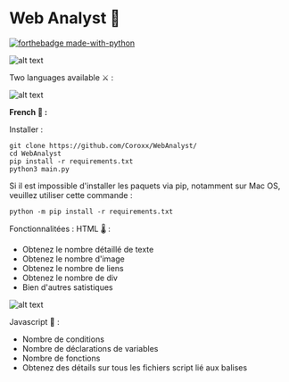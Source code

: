 # Web Analyst 🦉
[![forthebadge made-with-python](http://ForTheBadge.com/images/badges/made-with-python.svg)](https://www.python.org/)

![alt text](https://i.ibb.co/t4zX4X4/image.png)

Two languages available ⚔️ :

![alt text](https://i.ibb.co/52prBVt/image.png)

**French 🧶 :**

Installer :

```
git clone https://github.com/Coroxx/WebAnalyst/
cd WebAnalyst
pip install -r requirements.txt
python3 main.py
```
Si il est impossible d'installer les paquets via pip, notamment sur Mac OS, veuillez utiliser cette commande : 

```
python -m pip install -r requirements.txt
```
Fonctionnalitées : 
  HTML 🌡️ : 
  
  - Obtenez le nombre détaillé de texte 
  - Obtenez le nombre d'image
  - Obtenez le nombre de liens 
  - Obtenez le nombre de div 
  - Bien d'autres satistiques
  
  ![alt text](https://i.ibb.co/GQgg6Z6/image.png)
  
  Javascript 📌 : 
  
  - Nombre de conditions
  - Nombre de déclarations de variables
  - Nombre de fonctions
  - Obtenez des détails sur tous les fichiers script lié aux balises <script>

  ![alt text](https://i.ibb.co/0j0tHQB/image.png)
  
  WhoIs Scan 🩺 :
  
  ![alt text](https://i.ibb.co/99gYQf9/image.png)
  
  
  
  Possibilité de chercher des balises manuellement : 
  
   ![alt text](https://i.ibb.co/4jX5c0J/image.png)
   
  Toutes les propositions d'ajouts seront traitées :D, n'hésitez pas ! 
   
   
   
  En cas d'erreur comme celle-ci lors du whois : 
  
  ![alt text](https://i.ibb.co/ZKnsqZv/image.png) 
  
  Aucune solution n'est proposée à ce jour appart refuser l'analyse whois, tentez d'exécuter le script sur un autre système d'exploitation.
  
  


**English 🧦 :**

Install : 

```
git clone https://github.com/Coroxx/WebAnalyst/
cd WebAnalyst
pip install -r requirements.txt
python3 main.py
```
In case of pip error (Mac OS for example) you can use : 

```
python -m pip install -r requirements.txt
```

Doc translation coming soon ! 
